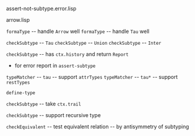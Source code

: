 assert-not-subtype.error.lisp

arrow.lisp

`formaType` -- handle `Arrow` well
`formaType` -- handle `Tau` well

`checkSubtype` -- `Tau`
`checkSubtype` -- `Union`
`checkSubtype` -- `Inter`

`checkSubtype` -- has `ctx.history` and return `Report`

- for error report in `assert-subtype`

`typeMatcher` -- `tau` -- support `attrTypes`
`typeMatcher` -- `tau*` -- support `restTypes`

`define-type`

`checkSubtype` -- take `ctx.trail`

`checkSubtype` -- support recursive type

`checkEquivalent` -- test equivalent relation -- by antisymmetry of subtyping
